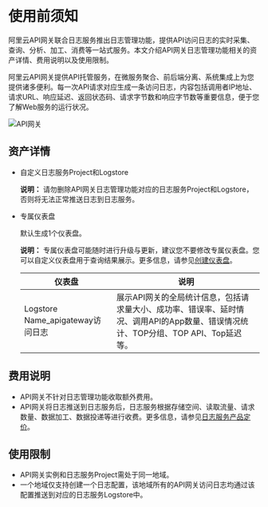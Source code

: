 # 使用前须知

阿里云API网关联合日志服务推出日志管理功能，提供API访问日志的实时采集、查询、分析、加工、消费等一站式服务。本文介绍API网关日志管理功能相关的资产详情、费用说明以及使用限制。

阿里云API网关提供API托管服务，在微服务聚合、前后端分离、系统集成上为您提供诸多便利。每一次API请求对应生成一条访问日志，内容包括调用者IP地址、请求URL、响应延迟、返回状态码、请求字节数和响应字节数等重要信息，便于您了解Web服务的运行状况。

![API网关](https://static-aliyun-doc.oss-accelerate.aliyuncs.com/assets/img/zh-CN/0930559951/p5402.png)

## 资产详情

-   自定义日志服务Project和Logstore

    **说明：** 请勿删除API网关日志管理功能对应的日志服务Project和Logstore，否则将无法正常推送日志到日志服务。

-   专属仪表盘

    默认生成1个仪表盘。

    **说明：** 专属仪表盘可能随时进行升级与更新，建议您不要修改专属仪表盘。您可以自定义仪表盘用于查询结果展示。更多信息，请参见[创建仪表盘](/intl.zh-CN/可视化/创建仪表盘.md)。

    |仪表盘|说明|
    |---|--|
    |Logstore Name\_apigateway访问日志|展示API网关的全局统计信息，包括请求量大小、成功率、错误率、延时情况、调用API的App数量、错误情况统计、TOP分组、TOP API、Top延迟等。|


## 费用说明

-   API网关不针对日志管理功能收取额外费用。
-   API网关将日志推送到日志服务后，日志服务根据存储空间、读取流量、请求数量、数据加工、数据投递等进行收费。更多信息，请参见[日志服务产品定价](https://www.alibabacloud.com/product/log-service/pricing?spm=a3c0i.139163.9288850920.1.7690637avzyiqo)。

## 使用限制

-   API网关实例和日志服务Project需处于同一地域。
-   一个地域仅支持创建一个日志配置，该地域所有的API网关访问日志均通过该配置推送到对应的日志服务Logstore中。

